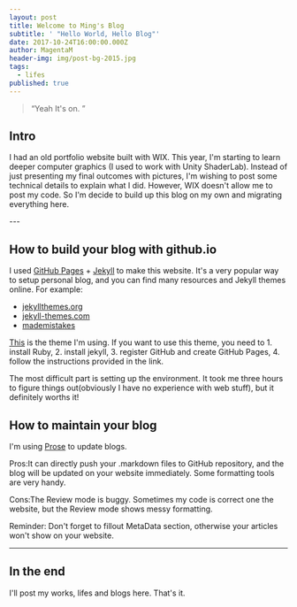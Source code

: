```yaml
---
layout: post
title: Welcome to Ming's Blog
subtitle: ' "Hello World, Hello Blog"'
date: 2017-10-24T16:00:00.000Z
author: MagentaM
header-img: img/post-bg-2015.jpg
tags:
  - lifes
published: true
---
```


> “Yeah It's on. ”


## Intro

I had an old portfolio website built with WIX. This year, I'm starting to learn deeper computer graphics (I used to work with Unity ShaderLab). Instead of just presenting my final outcomes with pictures, I'm wishing to post some technical details to explain what I did. However, WIX doesn't allow me to post my code. So I'm decide to build up this blog on my own and migrating everything here.



<p id = "build"></p>
---

## How to build your blog with github.io

I used [GitHub Pages](https://pages.github.com/) + [Jekyll](http://jekyllrb.com/) to make this website. It's a very popular way to setup personal blog, and you can find many resources and Jekyll themes online. For example:

* [jekyllthemes.org](http://jekyllthemes.org/)  
* [jekyll-themes.com](https://jekyll-themes.com/)
* [mademistakes](https://mademistakes.com/work/jekyll-themes/)

[This](https://github.com/huxpro/huxpro.github.io/) is the theme I'm using. If you want to use this theme, you need to 1. install Ruby, 2. install jekyll, 3. register GitHub and create GitHub Pages, 4. follow the instructions provided in the link.

The most difficult part is setting up the environment. It took me three hours to figure things out(obviously I have no experience with web stuff), but it definitely worths it!

## How to maintain your blog

I'm using [Prose](http://prose.io "prose") to update blogs.

Pros:It can directly push your .markdown files to GitHub repository, and the blog will be updated on your website immediately. Some formatting tools are very handy.

Cons:The Review mode is buggy. Sometimes my code is correct one the website, but the Review mode shows messy formatting.

Reminder: Don't forget to fillout MetaData section, otherwise your articles won't show on your website.

---
## In the end
I'll post my works, lifes and blogs here. That's it.
